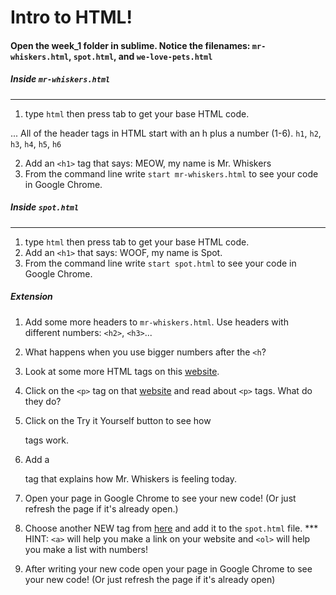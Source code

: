 # Intro to HTML!

#### Open the week_1 folder in sublime. Notice the filenames: `mr-whiskers.html`, `spot.html`, and `we-love-pets.html`

##### Inside `mr-whiskers.html`
---
1. type `html` then press tab to get your base HTML code. 

... All of the header tags in HTML start with an h plus a number (1-6). 
            `h1`, `h2`, `h3`, `h4`, `h5`, `h6`

2. Add an `<h1>` tag that says: MEOW, my name is Mr. Whiskers
3. From the command line write `start mr-whiskers.html` to see your code in Google Chrome.


##### Inside `spot.html`
---
1. type `html` then press tab to get your base HTML code.
2. Add an `<h1>` that says: WOOF, my name is Spot.
3. From the command line write `start spot.html` to see your code in Google Chrome.


##### Extension
1. Add some more headers to `mr-whiskers.html`. Use headers with different numbers: `<h2>`, `<h3>`...
2. What happens when you use bigger numbers after the `<h`?
3. Look at some more HTML tags on this [website](https://www.w3schools.com/tags/ref_byfunc.asp).

4. Click on the `<p>` tag on that [website](https://www.w3schools.com/tags/ref_byfunc.asp) and read about `<p>` tags. What do they do?
5. Click on the Try it Yourself button to see how <p> tags work. 
6. Add a <p> tag that explains how Mr. Whiskers is feeling today. 
7. Open your page in Google Chrome to see your new code! (Or just refresh the page if it's already open.)
8. Choose another NEW tag from [here](https://www.w3schools.com/tags/ref_byfunc.asp) and add it to the `spot.html` file. *** HINT: `<a>` will help you make a link on your website and `<ol>` will help you make a list with numbers!
9. After writing your new code open your page in Google Chrome to see your new code! (Or just refresh the page if it's already open)
